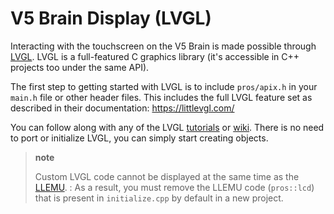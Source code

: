 # V5 Brain Display (LVGL)

Interacting with the touchscreen on the V5 Brain is made possible
through [LVGL](https://littlevgl.com). LVGL is a full-featured C
graphics library (it's accessible in C++ projects too under the same
API).

The first step to getting started with LVGL is to include `pros/apix.h`
in your `main.h` file or other header files. This includes the full LVGL
feature set as described in their documentation:
<https://littlevgl.com/>

You can follow along with any of the LVGL
[tutorials](https://github.com/littlevgl/lv_examples/tree/master/lv_tutorial)
or [wiki](https://docs.littlevgl.com/#Objects). There is no need to port
or initialize LVGL, you can simply start creating objects.

> **note**
>
> Custom LVGL code cannot be displayed at the same time as the [LLEMU](./llemu.html).
> : As a result, you must remove the LLEMU code (`pros::lcd`) that is
> present in `initialize.cpp` by default in a new project.
